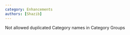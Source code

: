 ```yaml
---
category: Enhancements
authors: [Shazib]
---
```


Not allowed duplicated Category names in Category Groups